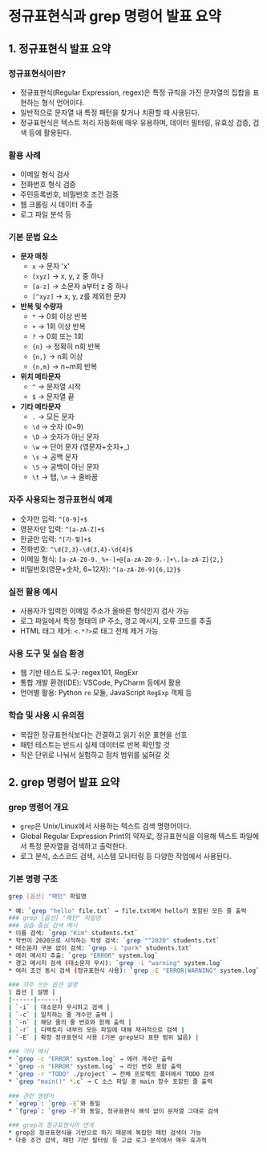 # 정규표현식과 grep 명령어 발표 요약

## 1. 정규표현식 발표 요약

### 정규표현식이란?
* 정규표현식(Regular Expression, regex)은 특정 규칙을 가진 문자열의 집합을 표현하는 형식 언어이다.
* 일반적으로 문자열 내 특정 패턴을 찾거나 치환할 때 사용된다.
* 정규표현식은 텍스트 처리 자동화에 매우 유용하며, 데이터 필터링, 유효성 검증, 검색 등에 활용된다.

### 활용 사례
* 이메일 형식 검사
* 전화번호 형식 검증
* 주민등록번호, 비밀번호 조건 검증
* 웹 크롤링 시 데이터 추출
* 로그 파일 분석 등

### 기본 문법 요소
* **문자 매칭**
   * `x` → 문자 'x'
   * `[xyz]` → x, y, z 중 하나
   * `[a-z]` → 소문자 a부터 z 중 하나
   * `[^xyz]` → x, y, z를 제외한 문자
* **반복 및 수량자**
   * `*` → 0회 이상 반복
   * `+` → 1회 이상 반복
   * `?` → 0회 또는 1회
   * `{n}` → 정확히 n회 반복
   * `{n,}` → n회 이상
   * `{n,m}` → n~m회 반복
* **위치 메타문자**
   * `^` → 문자열 시작
   * `$` → 문자열 끝
* **기타 메타문자**
   * `.` → 모든 문자
   * `\d` → 숫자 (0~9)
   * `\D` → 숫자가 아닌 문자
   * `\w` → 단어 문자 (영문자+숫자+_)
   * `\s` → 공백 문자
   * `\S` → 공백이 아닌 문자
   * `\t` → 탭, `\n` → 줄바꿈

### 자주 사용되는 정규표현식 예제
* 숫자만 입력: `^[0-9]+$`
* 영문자만 입력: `^[a-zA-Z]+$`
* 한글만 입력: `^[가-힣]+$`
* 전화번호: `^\d{2,3}-\d{3,4}-\d{4}$`
* 이메일 형식: `[a-zA-Z0-9._%+-]+@[a-zA-Z0-9.-]+\.[a-zA-Z]{2,}`
* 비밀번호(영문+숫자, 6~12자): `^[a-zA-Z0-9]{6,12}$`

### 실전 활용 예시
* 사용자가 입력한 이메일 주소가 올바른 형식인지 검사 가능
* 로그 파일에서 특정 형태의 IP 주소, 경고 메시지, 오류 코드를 추출
* HTML 태그 제거: `<.*?>`로 태그 전체 제거 가능

### 사용 도구 및 실습 환경
* 웹 기반 테스트 도구: regex101, RegExr
* 통합 개발 환경(IDE): VSCode, PyCharm 등에서 활용
* 언어별 활용: Python `re` 모듈, JavaScript `RegExp` 객체 등

### 학습 및 사용 시 유의점
* 복잡한 정규표현식보다는 간결하고 읽기 쉬운 표현을 선호
* 패턴 테스트는 반드시 실제 데이터로 반복 확인할 것
* 작은 단위로 나눠서 실험하고 점차 범위를 넓혀갈 것

## 2. grep 명령어 발표 요약

### grep 명령어 개요
* `grep`은 Unix/Linux에서 사용하는 텍스트 검색 명령어이다.
* Global Regular Expression Print의 약자로, 정규표현식을 이용해 텍스트 파일에서 특정 문자열을 검색하고 출력한다.
* 로그 분석, 소스코드 검색, 시스템 모니터링 등 다양한 작업에서 사용된다.

### 기본 명령 구조
```bash
grep [옵션] "패턴" 파일명

* 예: `grep "hello" file.txt` → file.txt에서 hello가 포함된 모든 줄 출력
### grep [옵션] "패턴" 파일명
### 실습 중심 검색 예시
* 이름 검색: `grep "Kim" students.txt`
* 학번이 2020으로 시작하는 학생 검색: `grep "^2020" students.txt`
* 대소문자 구분 없이 검색: `grep -i "park" students.txt`
* 에러 메시지 추출: `grep "ERROR" system.log`
* 경고 메시지 검색 (대소문자 무시): `grep -i "warning" system.log`
* 여러 조건 동시 검색 (정규표현식 사용): `grep -E "ERROR|WARNING" system.log`

### 자주 쓰는 옵션 설명
| 옵션 | 설명 |
|------|------|
| `-i` | 대소문자 무시하고 검색 |
| `-c` | 일치하는 줄 개수만 출력 |
| `-n` | 해당 줄의 줄 번호와 함께 출력 |
| `-r` | 디렉토리 내부의 모든 파일에 대해 재귀적으로 검색 |
| `-E` | 확장 정규표현식 사용 (기본 grep보다 표현 범위 넓음) |

### 기타 예시
* `grep -c "ERROR" system.log` → 에러 개수만 출력
* `grep -n "ERROR" system.log` → 라인 번호 포함 출력
* `grep -r "TODO" ./project` → 전체 프로젝트 폴더에서 TODO 검색
* `grep "main()" *.c` → C 소스 파일 중 main 함수 포함된 줄 출력

### 관련 명령어
* `egrep`: `grep -E`와 동일
* `fgrep`: `grep -F`와 동일, 정규표현식 해석 없이 문자열 그대로 검색

### grep과 정규표현식의 연계
* grep은 정규표현식을 기반으로 하기 때문에 복잡한 패턴 검색이 가능
* 다중 조건 검색, 패턴 기반 필터링 등 고급 로그 분석에서 매우 효과적

